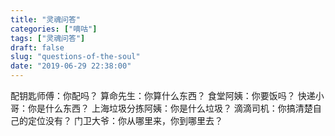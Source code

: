 ```yaml
---
title: "灵魂问答"
categories: ["嘀咕"]
tags: ["灵魂问答"]
draft: false
slug: "questions-of-the-soul"
date: "2019-06-29 22:38:00"
---
```


配钥匙师傅：你配吗？
算命先生：你算什么东西？
食堂阿姨：你要饭吗？
快递小哥：你是什么东西？
上海垃圾分拣阿姨：你是什么垃圾？
滴滴司机：你搞清楚自己的定位没有？
门卫大爷：你从哪里来，你到哪里去？
